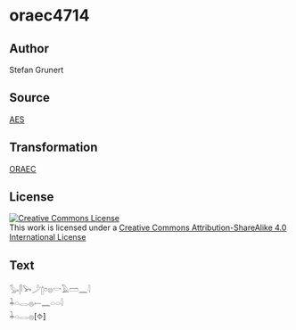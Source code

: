 # oraec4714

## Author

Stefan Grunert

## Source

[AES](https://github.com/simondschweitzer/aes)

## Transformation

[ORAEC](https://oraec.github.io/)

## License

<a rel="license" href="http://creativecommons.org/licenses/by-sa/4.0/"><img alt="Creative Commons License" style="border-width:0" src="https://i.creativecommons.org/l/by-sa/4.0/88x31.png" /></a><br />This work is licensed under a <a rel="license" href="http://creativecommons.org/licenses/by-sa/4.0/">Creative Commons Attribution-ShareAlike 4.0 International License</a>

## Text

𓅭𓋴𓅨𓌳𓉺𓏌𓊖𓎡𓄿𓏠𓈖𓇋<br>
𓇓𓏏𓂋𓐍𓍿𓈖𓏏𓏏𓇋<br>
𓇓𓏏𓂋𓐍[⯑]<br>
